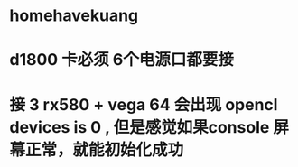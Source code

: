 # homehavekuang
# d1800 卡必须 6个电源口都要接


# 接 3 rx580 + vega 64 会出现 opencl devices is 0 , 但是感觉如果console 屏幕正常，就能初始化成功
